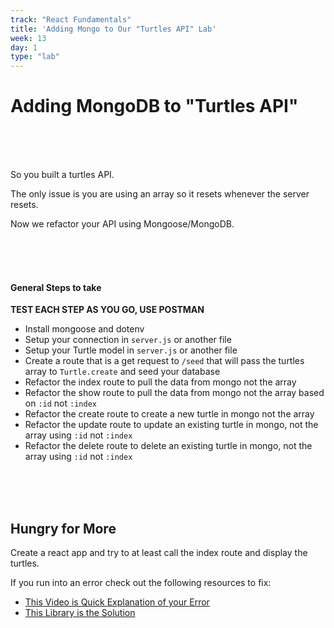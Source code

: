 ```yaml
---
track: "React Fundamentals"
title: 'Adding Mongo to Our "Turtles API" Lab'
week: 13
day: 1
type: "lab"
---
```


# Adding MongoDB to "Turtles API"

<br>
<br>
<br>

So you built a turtles API.

The only issue is you are using an array so it resets whenever the server resets.

Now we refactor your API using Mongoose/MongoDB.

<br>
<br>
<br>

#### General Steps to take

**TEST EACH STEP AS YOU GO, USE POSTMAN**

- Install mongoose and dotenv
- Setup your connection in `server.js` or another file
- Setup your Turtle model in `server.js` or another file
- Create a route that is a get request to `/seed` that will pass the turtles array to `Turtle.create` and seed your database
- Refactor the index route to pull the data from mongo not the array
- Refactor the show route to pull the data from mongo not the array based on `:id` not `:index`
- Refactor the create route to create a new turtle in mongo not the array
- Refactor the update route to update an existing turtle in mongo, not the array using `:id` not `:index`
- Refactor the delete route to delete an existing turtle in mongo, not the array using `:id` not `:index`

<br>
<br>
<br>

## Hungry for More

Create a react app and try to at least call the index route and display the turtles.

If you run into an error check out the following resources to fix:

- [This Video is Quick Explanation of your Error](https://www.youtube.com/watch?v=4KHiSt0oLJ0)
- [This Library is the Solution](https://www.npmjs.com/package/cors)
